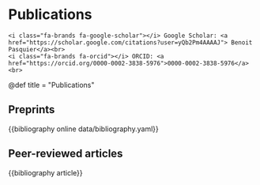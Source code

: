 
# Publications

~~~
<i class="fa-brands fa-google-scholar"></i> Google Scholar: <a href="https://scholar.google.com/citations?user=yQb2Pm4AAAAJ"> Benoit Pasquier</a><br>
<i class="fa-brands fa-orcid"></i> ORCID: <a href="https://orcid.org/0000-0002-3838-5976">0000-0002-3838-5976</a><br>
~~~

@def title = "Publications"

## Preprints
{{bibliography online data/bibliography.yaml}}

## Peer-reviewed articles
{{bibliography article}}

<!-- ## Book Chapter
{{bibliography incollection data/bibliography.yaml}} -->

<!-- ## Peer-reviewed Conference Proceedings
{{bibliography inproceedings data/bibliography.yaml}} -->

<!-- ## Theses
{{bibliography thesis data/bibliography.yaml}} -->
